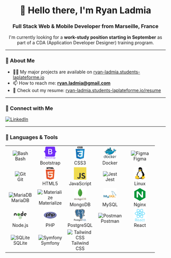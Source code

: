 <h1 align="center">👋 Hello there, I'm Ryan Ladmia</h1>
<h3 align="center">Full Stack Web & Mobile Developer from Marseille, France</h3>
<p align="center">I'm currently looking for a <strong>work-study position starting in September</strong> as part of a CDA (Application Developer Designer) training program.</p>

---

### 🚀 About Me

- 👨‍💻 My major projects are available on [ryan-ladmia.students-laplateforme.io](https://ryan-ladmia.students-laplateforme.io)  
- 📫 How to reach me: **ryan.ladmia@gmail.com**  
- 📄 Check out my resume: [ryan-ladmia.students-laplateforme.io/resume](https://ryan-ladmia.students-laplateforme.io/resume)  

---

### 🤝 Connect with Me

<p align="left">
  <a href="https://linkedin.com/in/ryan-ladmia" target="_blank">
    <img src="https://raw.githubusercontent.com/rahuldkjain/github-profile-readme-generator/master/src/images/icons/Social/linked-in-alt.svg" alt="LinkedIn" height="30" width="40" />
  </a>
</p>

---

### 🧰 Languages & Tools

<p align="center">
  <table>
    <tr>
      <td align="center" width="80">
        <img src="https://www.vectorlogo.zone/logos/gnu_bash/gnu_bash-icon.svg" width="40" height="40" alt="Bash"><br>Bash
      </td>
      <td align="center" width="80">
        <img src="https://raw.githubusercontent.com/devicons/devicon/master/icons/bootstrap/bootstrap-plain-wordmark.svg" width="40" height="40" alt="Bootstrap"><br>Bootstrap
      </td>
      <td align="center" width="80">
        <img src="https://raw.githubusercontent.com/devicons/devicon/master/icons/css3/css3-original-wordmark.svg" width="40" height="40" alt="CSS3"><br>CSS3
      </td>
      <td align="center" width="80">
        <img src="https://raw.githubusercontent.com/devicons/devicon/master/icons/docker/docker-original-wordmark.svg" width="40" height="40" alt="Docker"><br>Docker
      </td>
      <td align="center" width="80">
        <img src="https://www.vectorlogo.zone/logos/figma/figma-icon.svg" width="40" height="40" alt="Figma"><br>Figma
      </td>
    </tr>
    <tr>
      <td align="center" width="80">
        <img src="https://www.vectorlogo.zone/logos/git-scm/git-scm-icon.svg" width="40" height="40" alt="Git"><br>Git
      </td>
      <td align="center" width="80">
        <img src="https://raw.githubusercontent.com/devicons/devicon/master/icons/html5/html5-original-wordmark.svg" width="40" height="40" alt="HTML5"><br>HTML5
      </td>
      <td align="center" width="80">
        <img src="https://raw.githubusercontent.com/devicons/devicon/master/icons/javascript/javascript-original.svg" width="40" height="40" alt="JavaScript"><br>JavaScript
      </td>
      <td align="center" width="80">
        <img src="https://www.vectorlogo.zone/logos/jestjsio/jestjsio-icon.svg" width="40" height="40" alt="Jest"><br>Jest
      </td>
      <td align="center" width="80">
        <img src="https://raw.githubusercontent.com/devicons/devicon/master/icons/linux/linux-original.svg" width="40" height="40" alt="Linux"><br>Linux
      </td>
    </tr>
    <tr>
      <td align="center" width="80">
        <img src="https://www.vectorlogo.zone/logos/mariadb/mariadb-icon.svg" width="40" height="40" alt="MariaDB"><br>MariaDB
      </td>
      <td align="center" width="80">
        <img src="https://raw.githubusercontent.com/prplx/svg-logos/5585531d45d294869c4eaab4d7cf2e9c167710a9/svg/materialize.svg" width="40" height="40" alt="Materialize"><br>Materialize
      </td>
      <td align="center" width="80">
        <img src="https://raw.githubusercontent.com/devicons/devicon/master/icons/mongodb/mongodb-original-wordmark.svg" width="40" height="40" alt="MongoDB"><br>MongoDB
      </td>
      <td align="center" width="80">
        <img src="https://raw.githubusercontent.com/devicons/devicon/master/icons/mysql/mysql-original-wordmark.svg" width="40" height="40" alt="MySQL"><br>MySQL
      </td>
      <td align="center" width="80">
        <img src="https://raw.githubusercontent.com/devicons/devicon/master/icons/nginx/nginx-original.svg" width="40" height="40" alt="Nginx"><br>Nginx
      </td>
    </tr>
    <tr>
      <td align="center" width="80">
        <img src="https://raw.githubusercontent.com/devicons/devicon/master/icons/nodejs/nodejs-original-wordmark.svg" width="40" height="40" alt="Node.js"><br>Node.js
      </td>
      <td align="center" width="80">
        <img src="https://raw.githubusercontent.com/devicons/devicon/master/icons/php/php-original.svg" width="40" height="40" alt="PHP"><br>PHP
      </td>
      <td align="center" width="80">
        <img src="https://raw.githubusercontent.com/devicons/devicon/master/icons/postgresql/postgresql-original-wordmark.svg" width="40" height="40" alt="PostgreSQL"><br>PostgreSQL
      </td>
      <td align="center" width="80">
        <img src="https://www.vectorlogo.zone/logos/getpostman/getpostman-icon.svg" width="40" height="40" alt="Postman"><br>Postman
      </td>
      <td align="center" width="80">
        <img src="https://raw.githubusercontent.com/devicons/devicon/master/icons/react/react-original-wordmark.svg" width="40" height="40" alt="React"><br>React
      </td>
    </tr>
    <tr>
      <td align="center" width="80">
        <img src="https://www.vectorlogo.zone/logos/sqlite/sqlite-icon.svg" width="40" height="40" alt="SQLite"><br>SQLite
      </td>
      <td align="center" width="80">
        <img src="https://symfony.com/logos/symfony_black_03.svg" width="40" height="40" alt="Symfony"><br>Symfony
      </td>
      <td align="center" width="80">
        <img src="https://www.vectorlogo.zone/logos/tailwindcss/tailwindcss-icon.svg" width="40" height="40" alt="Tailwind CSS"><br>Tailwind CSS
      </td>
    </tr>
  </table>
</p>
